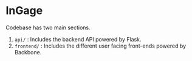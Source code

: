 InGage
======

Codebase has two main sections.

1. `api/` : Includes the backend API powered by Flask.
2. `frontend/` : Includes the different user facing front-ends powered by Backbone.

